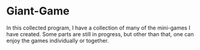 # Giant-Game
In this collected program, I have a collection of many of the mini-games I have created. Some parts are still in progress, but other than that, one can enjoy the games individually or together.
